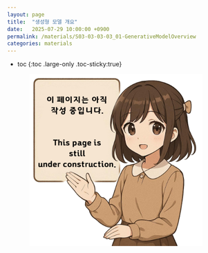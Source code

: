 ```yaml
---
layout: page
title:  "생성형 모델 개요"
date:   2025-07-29 10:00:00 +0900
permalink: /materials/S03-03-03-03_01-GenerativeModelOverview
categories: materials
---
```

* toc
{:toc .large-only .toc-sticky:true}


<div class="insert-image" style="text-align: center;">
    <img style="width: 400px;" src="/assets/img/PagePreparing.png">
</div>